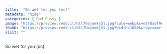```yaml
---
title:  "So wet for you (oc)"
metadate: "hide"
categories: [ God Pussy ]
image: "https://preview.redd.it/hll7hojmekj51.jpg?auto=webp&s=e5f8adf966a1c62fccca55f32061eab0aec3f0f3"
thumb: "https://preview.redd.it/hll7hojmekj51.jpg?width=1080&crop=smart&auto=webp&s=fb067d1fb4d55dcb26568267e13af3211ac9e929"
visit: ""
---
```

So wet for you (oc)
